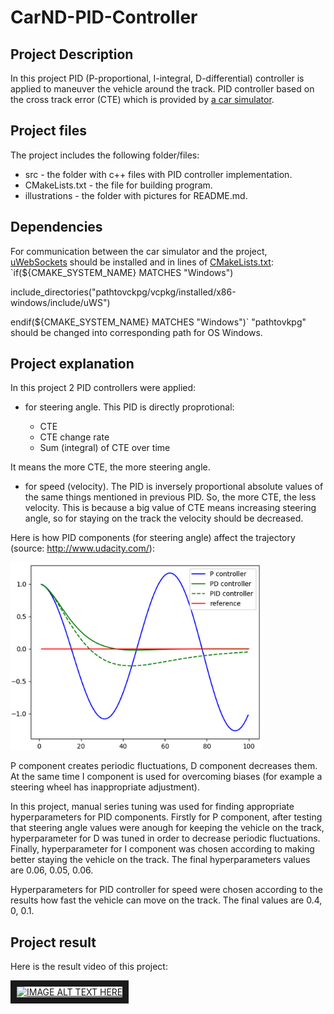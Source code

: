 # CarND-PID-Controller
## Project Description
In this project PID (P-proportional, I-integral, D-differential) controller is applied to maneuver the vehicle around the track.
PID controller based on the cross track error (CTE) which is provided by [a car simulator](https://github.com/udacity/CarND-PID-Control-Project/releases).

## Project files
The project includes the following folder/files:
- src - the folder with c++ files with PID controller implementation.
- CMakeLists.txt - the file for building program.
- illustrations - the folder with pictures for README.md.

## Dependencies
For communication between the car simulator and the project, [uWebSockets](https://github.com/uWebSockets/uWebSockets/blob/master/README.md) should be installed and in lines of [CMakeLists.txt](https://github.com/SergeiDm/CarND-PID-Controller/blob/master/CMakeLists.txt):
`if(${CMAKE_SYSTEM_NAME} MATCHES "Windows")

include_directories("pathtovckpg/vcpkg/installed/x86-windows/include/uWS")

endif(${CMAKE_SYSTEM_NAME} MATCHES "Windows")` 
"pathtovkpg" should be changed into corresponding path for OS Windows.


## Project explanation
In this project 2 PID controllers were applied:
- for steering angle. This PID is directly proprotional:

  - CTE
  - CTE change rate
  - Sum (integral) of CTE over time

It means the more CTE, the more steering angle.

- for speed (velocity). The PID is inversely proportional absolute values of the same things mentioned in previous PID. So, the more CTE, the less velocity. This is because a big value of CTE means increasing steering angle, so for staying on the track the velocity should be decreased.

Here is how PID components (for steering angle) affect the trajectory (source: http://www.udacity.com/):

<img src="https://github.com/SergeiDm/CarND-PID-Controller/blob/master/illustrations/PID.png" width="400" height="300"/>

P component creates periodic fluctuations, D component decreases them. At the same time I component is used for overcoming biases (for example a steering wheel has inappropriate adjustment).

In this project, manual series tuning was used for finding appropriate hyperparameters for PID components. Firstly for P component, after   testing that steering angle values were anough for keeping the vehicle on the track, hyperparameter for D was tuned in order to decrease periodic fluctuations. Finally, hyperparameter for I component was chosen according to making better staying the vehicle on the track. The final hyperparameters values are 0.06, 0.05, 0.06.

Hyperparameters for PID controller for speed were chosen according to the results how fast the vehicle can move on the track.
The final values are 0.4, 0, 0.1.

## Project result
Here is the result video of this project:

<a href="https://youtu.be/2VPTpG9AUoQ" target="_blank"><img src="http://img.youtube.com/vi/2VPTpG9AUoQ/0.jpg" 
alt="IMAGE ALT TEXT HERE" width="400" height="300" border="10" /></a>
